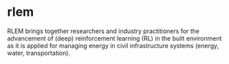 # rlem
RLEM brings together researchers and industry practitioners for the advancement of (deep) reinforcement learning (RL) in the built environment as it is applied for managing energy in civil infrastructure systems (energy, water, transportation).
